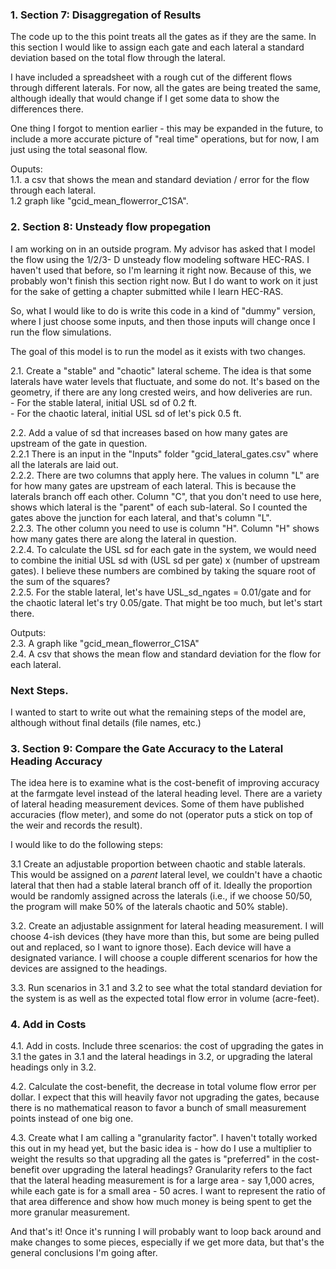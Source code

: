 ### 1. Section 7: Disaggregation of Results

The code up to the this point treats all the gates as if they are the same. In this section I would like to assign each gate and each lateral a standard deviation based on the total flow through the lateral. 

I have included a spreadsheet with a rough cut of the different flows through different laterals. For now, all the gates are being treated the same, although ideally that would change if I get some data to show the differences there. 

One thing I forgot to mention earlier - this may be expanded in the future, to include a more accurate picture of "real time" operations, but for now, I am just using the total seasonal flow.

Ouputs:<br />
  1.1. a csv that shows the mean and standard deviation / error for the flow through each lateral. <br />
  1.2 graph like "gcid_mean_flowerror_C1SA".<br />

### 2. Section 8: Unsteady flow propegation

I am working on in an outside program. My advisor has asked that I model the flow using the 1/2/3- D unsteady flow modeling software HEC-RAS. I haven't used that before, so I'm learning it right now. Because of this, we probably won't finish this section right now. But I do want to work on it just for the sake of getting a chapter submitted while I learn HEC-RAS.

So, what I would like to do is write this code in a kind of "dummy" version, where I just choose some inputs, and then those inputs will change once I run the flow simulations.

The goal of this model is to run the model as it exists with two changes.

  2.1. Create a "stable" and "chaotic" lateral scheme. The idea is that some laterals have water levels that fluctuate, and some do not. It's based on the geometry, if there are any long crested weirs, and how deliveries are run. <br />
    - For the stable lateral, initial USL sd of 0.2 ft. <br />
    - For the chaotic lateral, initial USL sd of let's pick 0.5 ft. <br />
    
 2.2. Add a value of sd that increases based on how many gates are upstream of the gate in question.<br />
    2.2.1 There is an input in the "Inputs" folder  "gcid_lateral_gates.csv" where all the laterals are laid out. <br />
    2.2.2. There are two columns that apply here. The values in column "L" are for how many gates are upstream of each lateral. This is because the laterals branch off each other. Column "C", that you don't need to use here, shows which lateral is the "parent" of each sub-lateral. So I counted the gates above the junction for each lateral, and that's column "L". <br />
    2.2.3. The other column you need to use is column "H". Column "H" shows how many gates there are along the lateral in question. <br />
    2.2.4. To calculate the USL sd for each gate in the system, we would need to combine the initial USL sd with (USL sd per gate) x (number of upstream gates). I believe these numbers are combined by taking the square root of the sum of the squares?<br />
    2.2.5. For the stable lateral, let's have USL_sd_ngates = 0.01/gate and for the chaotic lateral let's try 0.05/gate. That might be too much, but let's start there.<br />

Outputs: <br />
  2.3. A graph like "gcid_mean_flowerror_C1SA"<br />
  2.4.  A csv that shows the mean flow and standard deviation for the flow for each lateral.<br />
    
### Next Steps.
I wanted to start to write out what the remaining steps of the model are, although without final details (file names, etc.)

### 3. Section 9: Compare the Gate Accuracy to the Lateral Heading Accuracy

The idea here is to examine what is the cost-benefit of improving accuracy at the farmgate level instead of the lateral heading level. There are a variety of lateral heading measurement devices. Some of them have published accuracies (flow meter), and some do not (operator puts a stick on top of the weir and records the result).

I would like to do the following steps:

3.1 Create an adjustable proportion between chaotic and stable laterals. This would be assigned on a *parent* lateral level, we couldn't have a chaotic lateral that then had a stable lateral branch off of it. Ideally the proportion would be randomly assigned across the laterals (i.e., if we choose 50/50, the program will make 50% of the laterals chaotic and 50% stable).

3.2. Create an adjustable assignment for lateral heading measurement. I will choose 4-ish devices (they have more than this, but some are being pulled out and replaced, so I want to ignore those). Each device will have a designated variance. I will choose a couple different scenarios for how the devices are assigned to the headings.

3.3. Run scenarios in 3.1 and 3.2 to see what the total standard deviation for the system is as well as the expected total flow error in volume (acre-feet).

### 4. Add in Costs

4.1. Add in costs. Include three scenarios: the cost of upgrading the gates in 3.1 the gates in 3.1 and the lateral headings in 3.2, or upgrading the lateral headings only in 3.2. 

4.2. Calculate the cost-benefit, the decrease in total volume flow error per dollar. I expect that this will heavily favor not upgrading the gates, because there is no mathematical reason to favor a bunch of small measurement points instead of one big one.

4.3. Create what I am calling a "granularity factor". I haven't totally worked this out in my head yet, but the basic idea is - how do I use a multiplier to weight the results so that upgrading all the gates is "preferred" in the cost-benefit over upgrading the lateral headings? Granularity refers to the fact that the lateral heading measurement is for a large area - say 1,000 acres, while each gate is for a small area - 50 acres. I want to represent the ratio of that area difference and show how much money is being spent to get the more granular measurement.

And that's it! 
Once it's running I will probably want to loop back around and make changes to some pieces, especially if we get more data, but that's the general conclusions I'm going after.
